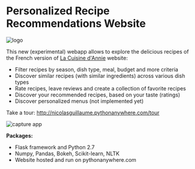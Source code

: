 # Personalized Recipe Recommendations Website

![logo](http://lacuisinedannie.20minutes.fr/headerca2.png)

This new (experimental) webapp allows to explore the delicious recipes of the French version of [La Cuisine d'Annie](http://lacuisinedannie.20minutes.fr) website:

- Filter recipes by season, dish type, meal, budget and more criteria
- Discover similar recipes (with similar ingredients) across various dish types
- Rate recipes, leave reviews and create a collection of favorite recipes
- Discover your recommended recipes, based on your taste (ratings)
- Discover personalized menus (not implemented yet)

Take a tour: http://nicolasguillaume.pythonanywhere.com/tour

![capture app](http://nicolasguillaume.pythonanywhere.com/static/tour/1.JPG)

**Packages:**

- Flask framework and Python 2.7
- Numpy, Pandas, Bokeh, Scikit-learn, NLTK
- Website hosted and run on pythonanywhere.com

